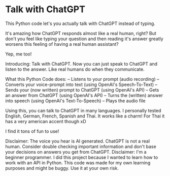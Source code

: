 # Talk with ChatGPT
This Python code let's you actually talk with ChatGPT instead of typing.

It's amazing how ChatGPT responds almost like a real human, right?
But don't you feel like typing your question and then reading it's answer greatly worsens this feeling of having a real human assistant?

Yep, me too!

Introducing: Talk with ChatGPT. 
Now you can just speak to ChatGPT and listen to the answer. Like real humans do when they communicate.

What this Python Code does:
– Listens to your prompt (audio recording)
– Converts your voice-prompt into text (using OpenAI's Speech-To-Text)
– Sends your (now written) prompt to ChatGPT (using OpenAI's API)
– Gets an answer from ChatGPT (using OpenAI's API)
– Turns the (written) answer into speech (using OpenAI's Text-To-Speech)
– Plays the audio file


Using this, you can talk to ChatGPT in many languages. I personally tested English, German, French, Spanish and Thai. It works like a charm! For Thai it has a very american accent though xD

I find it tons of fun to use!


Disclaimer: The voice you hear is AI generated. ChatGPT is not a real human. Consider double checking important information and don't base your decisions on answers you get from ChatGPT.
Disclaimer: I'm a beginner programmer. I did this project because I wanted to learn how to work with an API in Python. This code was made for my own learning purposes and might be buggy. Use it at your own risk.
